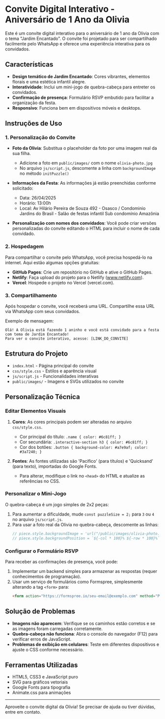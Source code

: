 # Convite Digital Interativo - Aniversário de 1 Ano da Olivia

Este é um convite digital interativo para o aniversário de 1 ano da Olivia com o tema "Jardim Encantado". O convite foi projetado para ser compartilhado facilmente pelo WhatsApp e oferece uma experiência interativa para os convidados.

## Características

- **Design temático de Jardim Encantado**: Cores vibrantes, elementos florais e uma estética infantil alegre.
- **Interatividade**: Inclui um mini-jogo de quebra-cabeça para entreter os convidados.
- **Confirmação de presença**: Formulário RSVP embutido para facilitar a organização da festa.
- **Responsivo**: Funciona bem em dispositivos móveis e desktops.

## Instruções de Uso

### 1. Personalização do Convite

- **Foto da Olivia**: Substitua o placeholder da foto por uma imagem real da sua filha.
  - Adicione a foto em `public/images/` com o nome `olivia-photo.jpg`
  - No arquivo `js/script.js`, descomente a linha com `backgroundImage` no método `initPuzzle()`

- **Informações da Festa**: As informações já estão preenchidas conforme solicitado:
  - Data: 26/04/2025
  - Horário: 13:00h
  - Local: Av Hilário Pereira de Souza 492 - Osasco / Condominio Jardins do Brasil - Salão de festas infantil Sub condomínio Amazônia

- **Personalização com nomes dos convidados**: Você pode criar versões personalizadas do convite editando o HTML para incluir o nome de cada convidado.

### 2. Hospedagem

Para compartilhar o convite pelo WhatsApp, você precisa hospedá-lo na internet. Aqui estão algumas opções gratuitas:

- **GitHub Pages**: Crie um repositório no GitHub e ative o GitHub Pages.
- **Netlify**: Faça upload do projeto para o Netlify (www.netlify.com).
- **Vercel**: Hospede o projeto no Vercel (vercel.com).

### 3. Compartilhamento

Após hospedar o convite, você receberá uma URL. Compartilhe essa URL via WhatsApp com seus convidados.

Exemplo de mensagem:
```
Olá! A Olivia está fazendo 1 aninho e você está convidado para a festa com tema de Jardim Encantado! 
Para ver o convite interativo, acesse: [LINK_DO_CONVITE]
```

## Estrutura do Projeto

- `index.html` - Página principal do convite
- `css/style.css` - Estilos e aparência visual
- `js/script.js` - Funcionalidades interativas
- `public/images/` - Imagens e SVGs utilizados no convite

## Personalização Técnica

### Editar Elementos Visuais

1. **Cores**: As cores principais podem ser alteradas no arquivo `css/style.css`.
   - Cor principal do título: `.name { color: #6c81ff; }`
   - Cor secundária: `.interactive-section h3 { color: #6c81ff; }`
   - Cor dos botões: `.button { background-color: #a7e9af; color: #3a7240; }`

2. **Fontes**: As fontes utilizadas são 'Pacifico' (para títulos) e 'Quicksand' (para texto), importadas do Google Fonts.
   - Para alterar, modifique o link no `<head>` do HTML e atualize as referências no CSS.

### Personalizar o Mini-Jogo

O quebra-cabeça é um jogo simples de 2x2 peças:

1. Para aumentar a dificuldade, mude `const puzzleSize = 2;` para `3` ou `4` no arquivo `js/script.js`.
2. Para usar a foto real da Olivia no quebra-cabeça, descomente as linhas:
   ```javascript
   // piece.style.backgroundImage = 'url("/public/images/olivia-photo.jpg")';
   // piece.style.backgroundPosition = `${-col * 100}% ${-row * 100}%`;
   ```

### Configurar o Formulário RSVP

Para receber as confirmações de presença, você pode:

1. Implementar um backend simples para armazenar as respostas (requer conhecimentos de programação).
2. Usar um serviço de formulários como Formspree, simplesmente alterando a tag `<form>` para:
   ```html
   <form action="https://formspree.io/seu-email@exemplo.com" method="POST">
   ```

## Solução de Problemas

- **Imagens não aparecem**: Verifique se os caminhos estão corretos e se as imagens foram carregadas corretamente.
- **Quebra-cabeça não funciona**: Abra o console do navegador (F12) para verificar erros de JavaScript.
- **Problemas de exibição em celulares**: Teste em diferentes dispositivos e ajuste o CSS conforme necessário.

## Ferramentas Utilizadas

- HTML5, CSS3 e JavaScript puro
- SVG para gráficos vetoriais
- Google Fonts para tipografia
- Animate.css para animações

---

Aproveite o convite digital da Olivia! Se precisar de ajuda ou tiver dúvidas, entre em contato. 